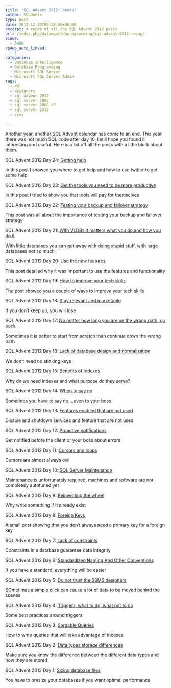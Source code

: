 ```yaml
---
title: 'SQL Advent 2012: Recap'
author: SQLDenis
type: post
date: 2012-12-25T09:28:00+00:00
excerpt: A recap of all the SQL Advent 2012 posts
url: /index.php/datamgmt/dbprogramming/sql-advent-2012-recap/
views:
  - 5486
rp4wp_auto_linked:
  - 1
categories:
  - Business Intelligence
  - Database Programming
  - Microsoft SQL Server
  - Microsoft SQL Server Admin
tags:
  - ddl
  - designers
  - sql advent 2012
  - sql server 2008
  - sql server 2008 r2
  - sql server 2012
  - ssms

---
```

Another year, another SQL Advent calendar has come to an end. This year there was not much SQL code after day 10, I still hope you found it interesting and useful. Here is a list off all the posts with a little blurb about them.

SQL Advent 2012 Day 24: [Getting help][1]
  
In this post I showed you where to get help and how to use twitter to get some help

SQL Advent 2012 Day 23: [Get the tools you need to be more productive][2]
  
In this post I tried to show you that tools will pay for themselves

SQL Advent 2012 Day 22: [Testing your backup and failover strategy][3]
  
This post was all about the importance of testing your backup and failover strategy

SQL Advent 2012 Day 21: [With VLDBs it matters what you do and how you do it][4]
  
With little databases you can get away with doing stupid stuff, with large databases not so much

SQL Advent 2012 Day 20: [Use the new features][5]
  
This post detailed why it was important to use the features and functionality

SQL Advent 2012 Day 19: [How to improve your tech skills][6]
  
The post showed you a couple of ways to improve your tech skills

SQL Advent 2012 Day 18: [Stay relevant and marketable][7]
  
If you don&#8217;t keep up, you will lose

SQL Advent 2012 Day 17: [No matter how long you are on the wrong path, go back][8]
  
Sometimes it is better to start from scratch than continue down the wrong path

SQL Advent 2012 Day 16: [Lack of database design and normalization][9]
  
We don&#8217;t need no stinking keys

SQL Advent 2012 Day 15: [Benefits of Indexes][10]
  
Why do we need indexes and what purpose do they serve?

SQL Advent 2012 Day 14: [When to say no][11]
  
Sometines you have to say no&#8230;.even to your boss

SQL Advent 2012 Day 13: [Features enabled that are not used][12]
  
Disable and shutdown services and feature that are not used

SQL Advent 2012 Day 12: [Proactive notifications][13]
  
Get notified before the client or your boss about errors

SQL Advent 2012 Day 11: [Cursors and loops][14]
  
Cursors are almost always evil

SQL Advent 2012 Day 10: [SQL Server Maintenance][15]
  
Maintenance is unfortunately required, machines and software are not completely autotuned yet

SQL Advent 2012 Day 9: [Reinventing the wheel][16]
  
Why write something if it already exist

SQL Advent 2012 Day 8: [Foreign Keys][17]
  
A small post showing that you don&#8217;t always need a primary key for a foreign key

SQL Advent 2012 Day 7: [Lack of constraints][18]
  
Constraints in a database guarantee data integrity

SQL Advent 2012 Day 6: [Standardized Naming And Other Conventions][19]
  
If you have a standard, everything will be easier

SQL Advent 2012 Day 5: [Do not trust the SSMS designers][20]
  
SOmetimes a simple click can cause a lot of data to be moved behind the scenes

SQL Advent 2012 Day 4: [Triggers, what to do, what not to do][21]
  
Some best practices around triggers

SQL Advent 2012 Day 3: [Sargable Queries][22]
  
How to write queries that will take advantage of indexes

SQL Advent 2012 Day 2: [Data types storage differences][23]
  
Make sure you know the difference between the different data types and how they are stored

SQL Advent 2012 Day 1: [Sizing database files][24]
  
You have to presize your databases if you want optimal performance

 [1]: /index.php/DataMgmt/DBProgramming/MSSQLServer/getting-help
 [2]: /index.php/DataMgmt/business-intelligence-1/get-the-tools-you-need
 [3]: /index.php/DataMgmt/business-intelligence-1/testing-your-backup-and-failover
 [4]: /index.php/DataMgmt/DBAdmin/MSSQLServerAdmin/with-vldbs-it-matters-what
 [5]: /index.php/DataMgmt/business-intelligence-1/use-the-new-features
 [6]: /index.php/DataMgmt/DBProgramming/how-to-improve-your-tech
 [7]: /index.php/DataMgmt/DBAdmin/MSSQLServerAdmin/stay-relevant-and-marketable
 [8]: /index.php/DataMgmt/business-intelligence-1/no-matter-how-long-you
 [9]: /index.php/DataMgmt/DataDesign/lack-of-database-design-and
 [10]: /index.php/DataMgmt/DBAdmin/MSSQLServerAdmin/benefits-of-indexes
 [11]: /index.php/DataMgmt/business-intelligence-1/when-to-say-no
 [12]: /index.php/DataMgmt/DBAdmin/MSSQLServerAdmin/features-enabled-that-are-not
 [13]: /index.php/DataMgmt/DBAdmin/MSSQLServerAdmin/proactive-notifications
 [14]: /index.php/DataMgmt/DBProgramming/MSSQLServer/cursors-and-loops
 [15]: /index.php/DataMgmt/business-intelligence-1/sql-server-maintenance
 [16]: /index.php/DataMgmt/DBProgramming/MSSQLServer/sql-advent-2012-day-10
 [17]: /index.php/DataMgmt/DBProgramming/MSSQLServer/foreign-keys
 [18]: /index.php/DataMgmt/DBAdmin/MSSQLServerAdmin/lack-of-constraints
 [19]: /index.php/DataMgmt/DBProgramming/standardized-naming-and-other-conventions
 [20]: /index.php/DataMgmt/DBAdmin/MSSQLServerAdmin/do-not-trust-the-ssms
 [21]: /index.php/DataMgmt/DBProgramming/triggers-what-to-do-what
 [22]: /index.php/DataMgmt/DBProgramming/sargable-queries
 [23]: /index.php/DataMgmt/DBProgramming/data-types/index.php/DataMgmt/DBProgramming/data-types
 [24]: /index.php/DataMgmt/DBAdmin/MSSQLServerAdmin/sizing-database-files